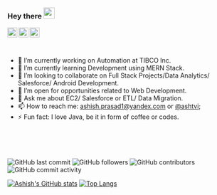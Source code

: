 ### Hey there <img src="https://media.giphy.com/media/hvRJCLFzcasrR4ia7z/giphy.gif" width="25px">
<a href="https://discord.gg/ashtvink#7218">
  <img align="left" alt="Ashish's Discord" width="22px" src="https://raw.githubusercontent.com/peterthehan/peterthehan/master/assets/discord.svg" />
</a>
<a href="https://twitter.com/ashtvi">
  <img align="left" alt="Ashish's Twitter" width="22px" src="https://raw.githubusercontent.com/peterthehan/peterthehan/master/assets/twitter.svg" />
</a>
<a href="https://www.linkedin.com/in/ashishprasadrknec">
  <img align="left" alt="Ashish's LinkediN" width="22px" src="https://raw.githubusercontent.com/peterthehan/peterthehan/master/assets/linkedin.svg" />
</a>
<br/>
<br/>
<br/>

- 🔭 I’m currently working on Automation at TIBCO Inc.
- 🌱 I’m currently learning Development using MERN Stack.
- 👯 I’m looking to collaborate on Full Stack Projects/Data Analytics/ Salesforce/ Android Development.
- 🤔 I’m open for opportunities related to Web Development.
- 💬 Ask me about EC2/ Salesforce or ETL/ Data Migration.
- 📫 How to reach me: ashish.prasad1@yandex.com or [@ashtvi](https://twitter.com/ashtvi);
- ⚡ Fun fact: I love Java, be it in form of coffee or codes.
 
 
<br/>
<br/>
<br/>

<img alt="GitHub last commit" src="https://img.shields.io/github/last-commit/theprogrammedwords/Algorithm-Solutions-Java?style=for-the-badge">    <img alt="GitHub followers" src="https://img.shields.io/github/followers/theprogrammedwords?style=for-the-badge">    <img alt="GitHub contributors" src="https://img.shields.io/github/contributors/theprogrammedwords/Algorithm-Solutions-Java?style=for-the-badge">    <img alt="GitHub commit activity" src="https://img.shields.io/github/commit-activity/m/theprogrammedwords/Algorithm-Solutions-Java?style=for-the-badge">


[![Ashish's GitHub stats](https://github-readme-stats.vercel.app/api?username=theprogrammedwords&hide=prs,issues,contribs&show_icons=true&theme=synthwave)](https://github.com/theprogrammedwords/github-readme-stats) [![Top Langs](https://github-readme-stats.vercel.app/api/top-langs/?username=theprogrammedwords&langs_count=2)](https://github.com/theprogrammedwords/github-readme-stats)
